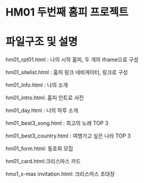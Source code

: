# HM01 두번째 홈피 프로젝트

# 파일구조 및 설명
hm01_rpt01.html : 나의 시작 홈피, 두 개의 iframe으로 구성

hm01_sitelist.html : 홈피 링크 네비게이터, 링크로 구성

hm01_Info.html : 나의 소개

hm01_intro.html: 홈피 인트로 사진

hm01_day.html : 나의 하루 소개

hm01_best3_song.html : 최고의 노래 TOP 3

hm01_best3_country.html : 여행가고 싶은 나라 TOP 3

hm01_form.html: 동호회 모집

hm01_card.html:크리스마스 카드

hmo1_x-mas invitation.html: 크리스마스 초대장
